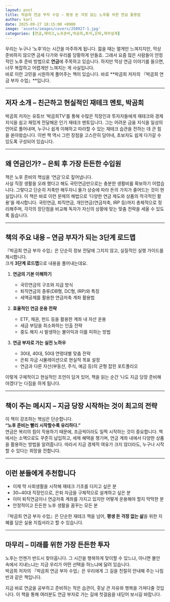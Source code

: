 ```yaml
---
layout: post
title: 박곰희 연금 부자 수업 – 평생 돈 걱정 없는 노후를 위한 연금 활용법
author: karl
date: 2025-09-27 18:15:00 +0900
image: 'assets/images/covers/250927-1.jpg'
categories: [연금,재테크,노후준비,박곰희,투자,은퇴,재무설계]
---
```


우리는 누구나 ‘노후’라는 시간을 마주하게 됩니다. 젊을 때는 멀게만 느껴지지만, 막상 준비하지 않으면 금세 다가와 우리를 당황하게 만들죠. 그래서 요즘 많은 사람들이 안정적인 노후 준비 방법으로 **연금**에 주목하고 있습니다. 하지만 막상 연금 이야기를 들으면, 너무 복잡하고 어렵게만 느껴지는 게 사실입니다.  
바로 이런 고민을 시원하게 풀어주는 책이 있습니다. 바로 **박곰희 저자의 『박곰희 연금 부자 수업』**입니다.

---

## 저자 소개 – 친근하고 현실적인 재테크 멘토, 박곰희

박곰희 저자는 유튜브 ‘박곰희TV’를 통해 수많은 직장인과 투자자들에게 재테크와 경제 지식을 쉽고 재밌게 전달해온 인기 재테크 멘토입니다. 그는 어려운 금융 지식을 일상의 언어로 풀어내며, 누구나 쉽게 이해하고 따라할 수 있는 재테크 습관을 전하는 데 큰 힘을 쏟아왔습니다. 이번 책 역시 그런 장점을 고스란히 담아내, 초보자도 쉽게 다가갈 수 있도록 구성되어 있습니다.

---

## 왜 연금인가? – 은퇴 후 가장 든든한 수입원

책은 노후 준비의 핵심을 ‘연금’으로 짚어냅니다.  
사실 직장 생활을 오래 했다고 해도 국민연금만으로는 충분한 생활비를 확보하기 어렵습니다. 그렇다고 단순히 저축만 해두자니 물가 상승에 따라 돈의 가치가 줄어드는 것이 현실입니다. 이 책은 바로 이런 문제의 해법으로 ‘다양한 연금 제도와 상품의 적극적인 활용’을 제시합니다. 국민연금, 퇴직연금, 개인연금(연금저축, IRP 등)까지 총체적으로 정리해주며, 각각의 장단점을 비교해 독자가 자신의 상황에 맞는 맞춤 전략을 세울 수 있도록 돕습니다.

---

## 책의 주요 내용 – 연금 부자가 되는 3단계 로드맵

『박곰희 연금 부자 수업』은 단순히 정보 전달에 그치지 않고, 실질적인 실행 가이드를 제시합니다.  
크게 **3단계 로드맵**으로 내용을 풀어내는데요.

1. **연금의 기본 이해하기**  
   - 국민연금의 구조와 지급 방식  
   - 퇴직연금의 종류(DB형, DC형, IRP)와 특징  
   - 세액공제를 활용한 연금저축 계좌 활용법  

2. **효율적인 연금 운용 전략**  
   - ETF, 채권, 펀드 등을 활용한 계좌 내 자산 운용  
   - 세금 부담을 최소화하는 인출 전략  
   - 중도 해지 시 발생하는 불이익과 이를 피하는 방법  

3. **연금 부자로 가는 실전 노하우**  
   - 30대, 40대, 50대 연령대별 맞춤 전략  
   - 은퇴 자금 시뮬레이션으로 현실적 목표 설정  
   - 연금과 다른 자산(부동산, 주식, 예금 등)의 균형 잡힌 포트폴리오  

이렇게 구체적이고 현실적인 조언이 담겨 있어, 책을 읽는 순간 ‘나도 지금 당장 준비해야겠다’는 다짐을 하게 됩니다.

---

## 책이 주는 메시지 – 지금 당장 시작하는 것이 최고의 전략

이 책이 강조하는 핵심은 단순합니다.  
**“노후 준비는 빨리 시작할수록 유리하다.”**  
연금은 복리의 힘이 작용하기 때문에, 조금씩이라도 일찍 시작하는 것이 중요합니다. 책에서는 소액으로도 꾸준히 납입하고, 세제 혜택을 챙기며, 연금 계좌 내에서 다양한 상품을 활용하는 방법을 알려줍니다. 따라서 지금 경제적 여유가 크지 않더라도, 누구나 시작할 수 있다는 희망을 전합니다.

---

## 이런 분들에게 추천합니다

- 이제 막 사회생활을 시작해 재테크 기초를 다지고 싶은 분  
- 30~40대 직장인으로, 은퇴 자금을 구체적으로 설계하고 싶은 분  
- 이미 퇴직연금이나 연금저축 계좌를 가지고 있지만 어떻게 운용해야 할지 막막한 분  
- 안정적이고 든든한 노후 생활을 꿈꾸는 모든 분  

『박곰희 연금 부자 수업』은 단순한 재테크 책을 넘어, **평생 돈 걱정 없는 삶**을 위한 지혜를 담은 실용 지침서라고 할 수 있습니다.

---

## 마무리 – 미래를 위한 가장 든든한 투자

노후는 언젠가 반드시 찾아옵니다. 그 시간을 행복하게 맞이할 수 있느냐, 아니면 불안 속에서 지내느냐는 지금 우리가 어떤 선택을 하느냐에 달려 있습니다.  
박곰희 저자의 『박곰희 연금 부자 수업』은 우리에게 그 길을 친절히 안내해 주는 나침반과 같은 책입니다.  

지금 바로 연금을 공부하고 준비하는 작은 습관이, 훗날 큰 자유와 행복을 가져다줄 것입니다. 이 책을 통해 여러분도 연금 부자로 가는 길에 첫걸음을 내딛어 보시길 바랍니다.
